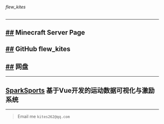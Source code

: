 ###### *flew_kites*

___

## [##](https://kites262.top/mc/) Minecraft Server Page

## [##](https://github.com/kites262/) GitHub flew_kites

## [##](http://kites262.top/rom/) 网盘

___

## [SparkSports](https://kites262.top/u/spark) 基于Vue开发的运动数据可视化与激励系统

___

> Email me `kites262@qq.com`
